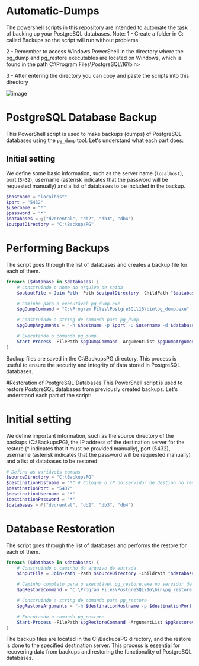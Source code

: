 # Automatic-Dumps

The powershell scripts in this repository are intended to automate the task of backing up your PostgreSQL databases.
Note:
1 - Create a folder in C: called Backups so the script will run without problems

2 - Remember to access Windows PowerShell in the directory where the pg_dump and pg_restore executables are located on Windows, which is found in the path C:\Program Files\PostgreSQL\16\bin>

3 - After entering the directory you can copy and paste the scripts into this directory

![image](https://github.com/EricFernandes26/Automatic-Dumps/assets/83287307/471c096e-fcb7-43c4-972a-d4818217a6e2)


# PostgreSQL Database Backup

This PowerShell script is used to make backups (dumps) of PostgreSQL databases using the `pg_dump` tool. Let's understand what each part does:

## Initial setting
We define some basic information, such as the server name (`localhost`), port (`5432`), username (asterisk indicates that the password will be requested manually) and a list of databases to be included in the backup.

```powershell
$hostname = "localhost"
$port = "5432"
$username = "*"
$password = "*"
$databases = @("dvdrental", "db2", "db3", "db4")
$outputDirectory = "C:\BackupsPG"
```

# Performing Backups
The script goes through the list of databases and creates a backup file for each of them.

```powershell
foreach ($database in $databases) {
    # Construindo o nome do arquivo de saída
    $outputFile = Join-Path -Path $outputDirectory -ChildPath "$database.dump"

    # Caminho para o executável pg_dump.exe
    $pgDumpCommand = "C:\Program Files\PostgreSQL\16\bin\pg_dump.exe"

    # Construindo a string de comando para pg_dump
    $pgDumpArguments = "-h $hostname -p $port -U $username -d $database -F c -b -v -f $outputFile"

    # Executando o comando pg_dump
    Start-Process -FilePath $pgDumpCommand -ArgumentList $pgDumpArguments -Wait -NoNewWindow
}
```
Backup files are saved in the C:\BackupsPG directory. This process is useful to ensure the security and integrity of data stored in PostgreSQL databases.



#Restoration of PostgreSQL Databases
This PowerShell script is used to restore PostgreSQL databases from previously created backups. Let's understand each part of the script:

# Initial setting
We define important information, such as the source directory of the backups (C:\BackupsPG), the IP address of the destination server for the restore (* indicates that it must be provided manually), port (5432), username (asterisk indicates that the password will be requested manually) and a list of databases to be restored.

```powershell
# Defina as variáveis comuns
$sourceDirectory = "C:\BackupsPG"
$destinationHostname = "*" # Coloque o IP do servidor de destino no restore
$destinationPort = "5432"
$destinationUsername = "*"
$destinationPassword = "*"
$databases = @("dvdrental", "db2", "db3", "db4")
```

# Database Restoration
The script goes through the list of databases and performs the restore for each of them.

```powershell
foreach ($database in $databases) {
    # Construindo o caminho do arquivo de entrada
    $inputFile = Join-Path -Path $sourceDirectory -ChildPath "$database.dump"

    # Caminho completo para o executável pg_restore.exe no servidor de destino
    $pgRestoreCommand = "C:\Program Files\PostgreSQL\16\bin\pg_restore.exe"

    # Construindo a string de comando para pg_restore
    $pgRestoreArguments = "-h $destinationHostname -p $destinationPort -U $destinationUsername -d $database -v `"$inputFile`""

    # Executando o comando pg_restore
    Start-Process -FilePath $pgRestoreCommand -ArgumentList $pgRestoreArguments -Wait -NoNewWindow
}
```
The backup files are located in the C:\BackupsPG directory, and the restore is done to the specified destination server. This process is essential for recovering data from backups and restoring the functionality of PostgreSQL databases.
